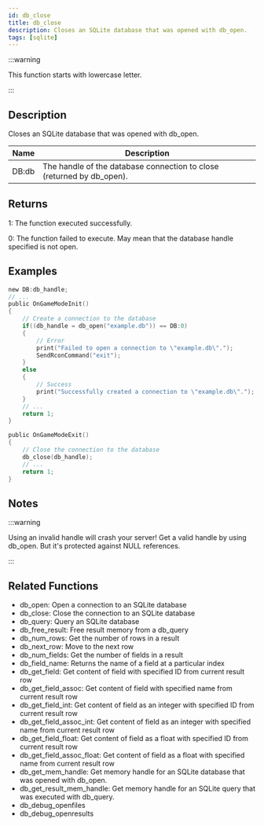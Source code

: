 ```yaml
---
id: db_close
title: db_close
description: Closes an SQLite database that was opened with db_open.
tags: [sqlite]
---
```


:::warning

This function starts with lowercase letter.

:::

## Description

Closes an SQLite database that was opened with db_open.

| Name  | Description                                                           |
| ----- | --------------------------------------------------------------------- |
| DB:db | The handle of the database connection to close (returned by db_open). |

## Returns

1: The function executed successfully.

0: The function failed to execute. May mean that the database handle specified is not open.

## Examples

```c
new DB:db_handle;
// ...
public OnGameModeInit()
{
    // Create a connection to the database
    if((db_handle = db_open("example.db")) == DB:0)
    {
        // Error
        print("Failed to open a connection to \"example.db\".");
        SendRconCommand("exit");
    }
    else
    {
        // Success
        print("Successfully created a connection to \"example.db\".");
    }
    // ...
    return 1;
}

public OnGameModeExit()
{
    // Close the connection to the database
    db_close(db_handle);
    // ...
    return 1;
}
```

## Notes

:::warning

Using an invalid handle will crash your server! Get a valid handle by using db_open. But it's protected against NULL
references.

:::

## Related Functions

- db_open: Open a connection to an SQLite database
- db_close: Close the connection to an SQLite database
- db_query: Query an SQLite database
- db_free_result: Free result memory from a db_query
- db_num_rows: Get the number of rows in a result
- db_next_row: Move to the next row
- db_num_fields: Get the number of fields in a result
- db_field_name: Returns the name of a field at a particular index
- db_get_field: Get content of field with specified ID from current result row
- db_get_field_assoc: Get content of field with specified name from current result row
- db_get_field_int: Get content of field as an integer with specified ID from current result row
- db_get_field_assoc_int: Get content of field as an integer with specified name from current result row
- db_get_field_float: Get content of field as a float with specified ID from current result row
- db_get_field_assoc_float: Get content of field as a float with specified name from current result row
- db_get_mem_handle: Get memory handle for an SQLite database that was opened with db_open.
- db_get_result_mem_handle: Get memory handle for an SQLite query that was executed with db_query.
- db_debug_openfiles
- db_debug_openresults
